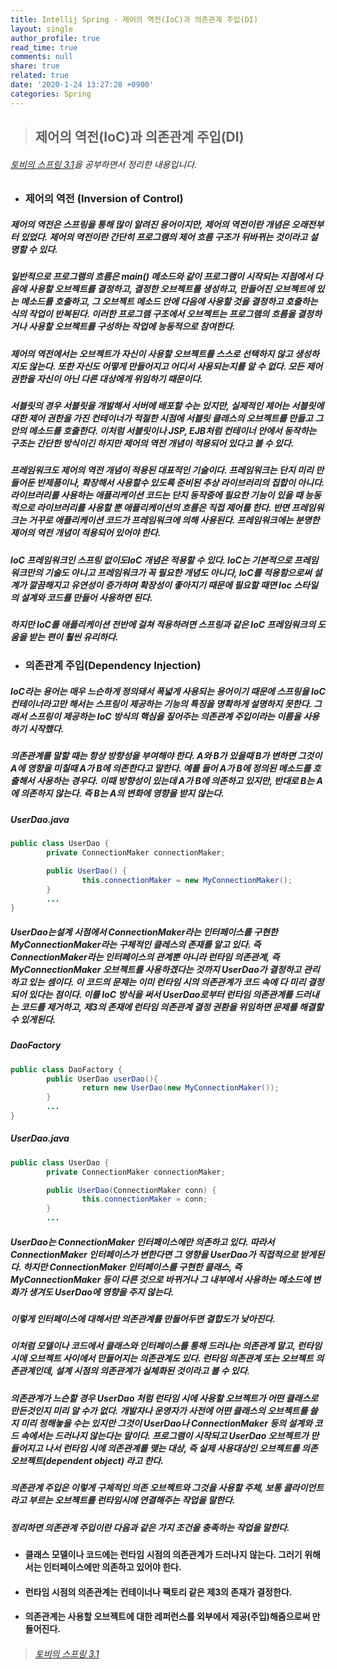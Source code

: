 ```yaml
---
title: Intellij Spring - 제어의 역전(IoC)과 의존관계 주입(DI)
layout: single
author_profile: true
read_time: true
comments: null
share: true
related: true
date: '2020-1-24 13:27:28 +0900'
categories: Spring
---
```


> ## 제어의 역전(IoC)과 의존관계 주입(DI)

###### [토비의 스프링 3.1]을 공부하면서 정리한 내용입니다.

* ### 제어의 역전 (Inversion of Control)
##### 제어의 역전은 스프링을 통해 많이 알려진 용어이지만, 제어의 역전이란 개념은 오래전부터 있었다. 제어의 역전이란 간단히 프로그램의 제어 흐름 구조가 뒤바뀌는 것이라고 설명할 수 있다.
##### 일반적으로 프로그램의 흐름은 main() 메소드와 같이 프로그램이 시작되는 지점에서 다음에 사용할 오브젝트를 결정하고, 결정한 오브젝트를 생성하고, 만들어진 오브젝트에 있는 메소드를 호출하고, 그 오브젝트 메소드 안에 다음에 사용할 것을 결정하고 호출하는 식의 작업이 반복된다. 이러한 프로그램 구조에서 오브젝트는 프로그램의 흐름을 결정하거나 사용할 오브젝트를 구성하는 작업에 능동적으로 참여한다.
##### 제어의 역전에서는 오브젝트가 자신이 사용할 오브젝트를 스스로 선택하지 않고 생성하지도 않는다. 또한 자신도 어떻게 만들어지고 어디서 사용되는지를 알 수 없다. 모든 제어 권한을 자신이 아닌 다른 대상에게 위임하기 때문이다.
##### 서블릿의 경우 서블릿을 개발해서 서버에 배포할 수는 있지만, 실제적인 제어는 서블릿에 대한 제어 권한을 가진 컨테이너가 적절한 시점에 서블릿 클래스의 오브젝트를 만들고 그 안의 메소드를 호출한다. 이처럼 서블릿이나 JSP, EJB처럼 컨테이너 안에서 동작하는 구조는 간단한 방식이긴 하지만 제어의 역전 개념이 적용되어 있다고 볼 수 있다.
##### 프레임워크도 제어의 역전 개념이 적용된 대표적인 기술이다. 프레임워크는 단지 미리 만들어둔 반제품이나, 확장해서 사용할수 있도록 준비된 추상 라이브러리의 집합이 아니다. 라이브러리를 사용하는 애플리케이션 코드는 단지 동작중에 필요한 기능이 있을 때 능동적으로 라이브러리를 사용할 뿐 애플리케이션의 흐름은 직접 제어를 한다. 반면 프레임워크는 거꾸로 애플리케이션 코드가 프레임워크에 의해 사용된다. 프레임워크에는 분명한 제어의 역전 개념이 적용되어 있어야 한다.
##### IoC 프레임워크인 스프링 없이도IoC 개념은 적용할 수 있다. IoC는 기본적으로 프레임워크만의 기술도 아니고 프레임워크가 꼭 필요한 개념도 아니다, IoC를 적용함으로써 설계가 깔끔해지고 유연성이 증가하며 확장성이 좋아지기 때문에 필요할 때면 Ioc 스타일의 설계와 코드를 만들어 사용하면 된다.
##### 하지만 IoC를 애플리케이션 전반에 걸쳐 적용하려면 스프링과 같은 IoC 프레임워크의 도움을 받는 편이 훨씬 유리하다.

* ### 의존관계 주입(Dependency Injection)
##### IoC라는 용어는 매우 느슨하게 정의돼서 폭넓게 사용되는 용어이기 때문에 스프링을 IoC 컨테이너라고만 해서는 스프링이 제공하는 기능의 특징을 명확하게 설명하지 못한다. 그래서 스프링이 제공하는 IoC 방식의 핵심을 짚어주는 의존관계 주입이라는 이름을 사용하기 시작했다. 
##### 의존관계를 말할 때는 항상 방향성을 부여해야 한다. A와 B가 있을때 B가 변하면 그것이 A에 영향을 미칠때 A가 B에 의존한다고 말한다. 예를 들어 A가 B에 정의된 메소드를 호출해서 사용하는 경우다. 이때 방향성이 있는데 A가 B에 의존하고 있지만, 반대로 B는 A에 의존하지 않는다. 즉 B는 A의 변화에 영향을 받지 않는다.
##### UserDao.java
```java
public class UserDao {
		private ConnectionMaker connectionMaker;

		public UserDao() {
				this.connectionMaker = new MyConnectionMaker();
		}
		...
}
```
##### UserDao는설계 시점에서  ConnectionMaker라는 인터페이스를 구현한 MyConnectionMaker라는 구체적인 클레스의 존재를 알고 있다. 즉 ConnectionMaker라는 인터페이스의 관계뿐 아니라 런타임 의존관계, 즉 MyConnectionMaker 오브젝트를 사용하겠다는 것까지 UserDao가 결정하고 관리하고 있는 셈이다.  이 코드의 문제는 이미 런타임 시의 의존관계가 코드 속에 다 미리 결정되어 있다는 점이다. 이를 IoC 방식을 써서 UserDao로부터 런타임 의존관계를 드러내는 코드를 제거하고, 제3의 존재에 런타임 의존관계 결정 권환을 위임하면 문제를 해결할 수 있게된다.
##### DaoFactory
```java
public class DaoFactory {
		public UserDao userDao(){
				return new UserDao(new MyConnectionMaker());
		}
		...
}		
```
##### UserDao.java
```java
public class UserDao {
		private ConnectionMaker connectionMaker;

		public UserDao(ConnectionMaker conn) {
				this.connectionMaker = conn;
		}
		...
```
##### UserDao는 ConnectionMaker 인터페이스에만 의존하고 있다. 따라서 ConnectionMaker 인터페이스가 변한다면 그 영향을 UserDao가 직접적으로 받게된다. 하지만 ConnectionMaker 인터페이스를 구현한 클래스, 즉 MyConnectionMaker 등이 다른 것으로 바뀌거나 그 내부에서 사용하는 메소드에 변화가 생겨도 UserDao에 영향을 주지 않는다.
##### 이렇게 인터페이스에 대해서만 의존관계를 만들어두면 결합도가 낮아진다.
##### 이처럼 모델이나 코드에서 클래스와 인터페이스를 통해 드러나는 의존관계 말고, 런타임 시에 오브젝트 사이에서 만들어지는 의존관계도 있다. 런타임 의존관계 또는 오브젝트 의존관계인데, 설계 시점의 의존관계가 실체화된 것이라고 볼 수 있다.
##### 의존관계가 느슨할 경우 UserDao 처럼 런타임 시에 사용할 오브젝트가 어떤 클래스로 만든것인지 미리 알 수가 없다. 개발자나 운영자가 사전에 어떤 클래스의 오브젝트를 쓸지 미리 정해놓을 수는 있지만 그것이 UserDao나 ConnectionMaker 등의 설계와 코드 속에서는 드러나지 않는다는 말이다. 프로그램이 시작되고 UserDao 오브젝트가 만들어지고 나서 런타임 시에 의존관계를 맺는 대상, 즉 실제 사용대상인 오브젝트를 *의존 오브젝트(dependent object)* 라고 한다.
##### 의존관계 주입은 이렇게 구체적인 의존 오브젝트와 그것을 사용할 주체, 보통 클라이언트라고 부르는 오브젝트를 런타임시에 연결해주는 작업을 말한다.
##### 정리하면 의존관계 주입이란 다음과 같은 가지 조건을 충족하는 작업을 말한다.
* #### 클래스 모델이나 코드에는 런타임 시점의 의존관계가 드러나지 않는다. 그러기 위해서는 인터페이스에만 의존하고 있어야 한다.
* #### 런타임 시점의 의존관계는 컨테이너나 팩토리 같은 제3의 존재가 결정한다.
* #### 의존관계는 사용할 오브젝트에 대한 레퍼런스를 외부에서 제공(주입)해줌으로써 만들어진다.

		
> ###### [토비의 스프링 3.1]

[토비의 스프링 3.1]: https://book.naver.com/bookdb/book_detail.nhn?bid=7006516